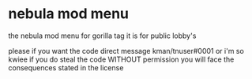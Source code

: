 # nebula mod menu
the nebula mod menu for gorilla tag it is for public lobby's

please if you want the code direct message kman/tnuser#0001 or i'm so kwiee 
if you do steal the code WITHOUT permission you will face the consequences stated in the license
